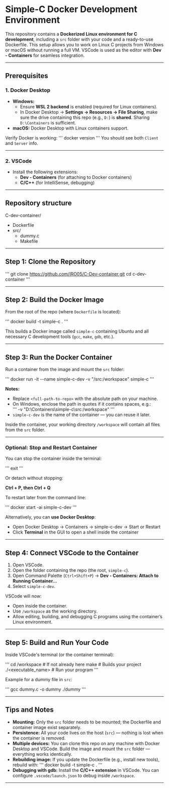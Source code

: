 # Simple-C Docker Development Environment

This repository contains a **Dockerized Linux environment for C development**, including a `src` folder with your code and a ready-to-use Dockerfile. This setup allows you to work on Linux C projects from Windows or macOS without running a full VM. VSCode is used as the editor with **Dev - Containers** for seamless integration.

---

## Prerequisites

### 1. Docker Desktop
- **Windows:**  
  - Ensure **WSL 2 backend** is enabled (required for Linux containers).  
  - In Docker Desktop → **Settings → Resources → File Sharing**, make sure the drive containing this repo (e.g., `D:`) is **shared**. Sharing `D:\Containers` is sufficient.  
- **macOS:** Docker Desktop with Linux containers support.

Verify Docker is working:
'''
docker version
'''
You should see both `Client` and `Server` info.

---

### 2. VSCode
- Install the following extensions:
  - **Dev - Containers** (for attaching to Docker containers)
  - **C/C++** (for IntelliSense, debugging)

---

## Repository structure

C-dev-container/
  - Dockerfile
  - src/
    - dummy.c
    - Makefile

---

## Step 1: Clone the Repository

'''
git clone https://github.com/IRO05/C-Dev-container.git
cd c-dev-container
'''

---

## Step 2: Build the Docker Image

From the root of the repo (where `Dockerfile` is located):

'''
docker build -t simple-c .
'''

This builds a Docker image called `simple-c` containing Ubuntu and all necessary C development tools (`gcc`, `make`, `gdb`, etc.).

---

## Step 3: Run the Docker Container

Run a container from the image and mount the `src` folder:

'''
docker run -it --name simple-c-dev -v "<full-path-to-repo>/src:/workspace" simple-c
'''

**Notes:**
- Replace `<full-path-to-repo>` with the absolute path on your machine.
- On Windows, enclose the path in quotes if it contains spaces, e.g.:  
  '''
  -v "D:\Containers\simple-c\src:/workspace"
  '''
- `simple-c-dev` is the name of the container — you can reuse it later.

Inside the container, your working directory `/workspace` will contain all files from the `src` folder.

---

### Optional: Stop and Restart Container

You can stop the container inside the terminal:

'''
exit
'''

Or detach without stopping:

**Ctrl + P, then Ctrl + Q**

To restart later from the command line:

'''
docker start -ai simple-c-dev
'''

Alternatively, you can **use Docker Desktop**:
- Open Docker Desktop → Containers → simple-c-dev → Start or Restart
- Click **Terminal** in the GUI to open a shell inside the container

---

## Step 4: Connect VSCode to the Container

1. Open VSCode.
2. Open the folder containing the repo (the root, `simple-c`).
3. Open Command Palette (`Ctrl+Shift+P`) → **Dev - Containers: Attach to Running Container...**  
4. Select `simple-c-dev`.

VSCode will now:
- Open inside the container.
- Use `/workspace` as the working directory.
- Allow editing, building, and debugging C programs using the container’s Linux environment.

---

## Step 5: Build and Run Your Code

Inside VSCode's terminal (or the container terminal):

'''
cd /workspace          # If not already here
make                   # Builds your project
./<executable_name>    # Run your program
'''

Example for a dummy file in `src`:

'''
gcc dummy.c -o dummy
./dummy
'''

---

## Tips and Notes

- **Mounting:** Only the `src` folder needs to be mounted; the Dockerfile and container image exist separately.
- **Persistence:** All your code lives on the host (`src`) — nothing is lost when the container is removed.
- **Multiple devices:** You can clone this repo on any machine with Docker Desktop and VSCode. Build the image and mount the `src` folder — everything works identically.
- **Rebuilding image:** If you update the Dockerfile (e.g., install new tools), rebuild with:
'''
docker build -t simple-c .
'''
- **Debugging with gdb:** Install the **C/C++ extension** in VSCode. You can configure `.vscode/launch.json` to debug inside `/workspace`.

---
